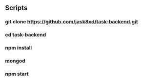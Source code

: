 ## Scripts

### git clone https://github.com/jask8xd/task-backend.git

### cd task-backend

### npm install

### mongod

### npm start